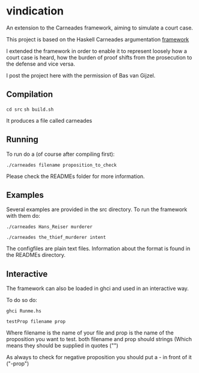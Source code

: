 vindication
===========

An extension to the Carneades framework, aiming to simulate a court case.

This project is based on the Haskell Carneades argumentation [framework](http://www.cs.nott.ac.uk/~bmv/CarneadesDSL/index.html)

I extended the framework in order to enable it to represent loosely how a court case is heard, how
the burden of proof shifts from the prosecution to the defense and vice versa.

I post the project here with the permission of Bas van Gijzel.

Compilation
-----------
`cd src`
`sh build.sh`

It produces a file called carneades

Running
-------

To run do a (of course after compiling first):

`./carneades filename proposition_to_check`

Please check the READMEs folder for more information.

Examples
--------

Several examples are provided in the src directory. To run the framework with them do:

`./carneades Hans_Reiser murderer`

`./carneades the_thief_murderer intent`

The configfiles are plain text files. Information about the format is found in the READMEs directory.

Interactive
-----------

The framework can also be loaded in ghci and used in an interactive way.

To do so do:

`ghci Runme.hs`

`testProp filename prop`

Where filename is the name of your file and prop is the name of the proposition you want to test.
both filename and prop should strings (Which means they should be supplied in quotes ("")

As always to check for negative proposition you should put a - in front of it ("-prop")
